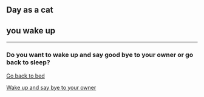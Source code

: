 ## Day as a cat
## you wake up
---
### Do you want to wake up and say good bye to your owner or go back to sleep?

[Go back to bed](sleep.md)

[Wake up and say bye to your owner](wake-up-and-say-bye.md)
